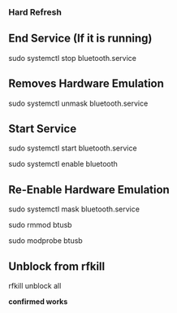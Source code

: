 ### Hard Refresh

## End Service (If it is running)
sudo systemctl stop bluetooth.service

## Removes Hardware Emulation  
sudo systemctl unmask bluetooth.service

## Start Service
sudo systemctl start bluetooth.service

sudo systemctl enable bluetooth

## Re-Enable Hardware Emulation
sudo systemctl mask bluetooth.service 

sudo rmmod btusb

sudo modprobe btusb

## Unblock from rfkill
rfkill unblock all

**confirmed works**
